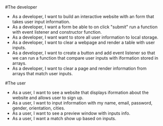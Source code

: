 #The developer

* As a developer, I want to build an interactive website with an form that takes user input information.
* As a developer, I want a form be able to on click "submit" run a function with event listener and constructor function.
* As a developer, I want want to store all user information to local storage.
* As a developer, I want to clear a webpage and render a table with user inputs. 
* As a developer, I want to create a button and add event listener so that we can run a function that compare user inputs with iformation stored in arrays.
* As a developer, I want to clear a page and render information from arrays that match user inputs.

#The user

* As a user, I want to see a website that displays iformation about the website and allows user to sign up.
* As a user, I want to input information with my name, email, password, gender, orientation, cities.
* As a user, I want to see a preview window with inputs info.
* As a user, I want a match show up based on inputs.